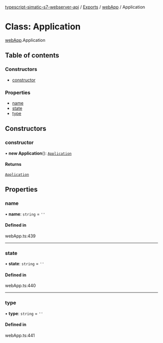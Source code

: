 [typescript-simatic-s7-webserver-api](../README.md) / [Exports](../modules.md) / [webApp](../modules/webApp.md) / Application

# Class: Application

[webApp](../modules/webApp.md).Application

## Table of contents

### Constructors

- [constructor](webApp.Application.md#constructor)

### Properties

- [name](webApp.Application.md#name)
- [state](webApp.Application.md#state)
- [type](webApp.Application.md#type)

## Constructors

### constructor

• **new Application**(): [`Application`](webApp.Application.md)

#### Returns

[`Application`](webApp.Application.md)

## Properties

### name

• **name**: `string` = `''`

#### Defined in

webApp.ts:439

___

### state

• **state**: `string` = `''`

#### Defined in

webApp.ts:440

___

### type

• **type**: `string` = `''`

#### Defined in

webApp.ts:441
